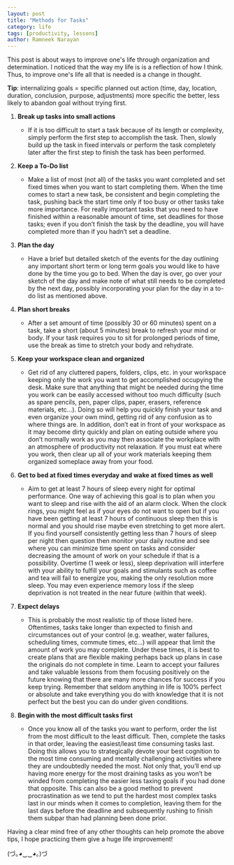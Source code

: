 ```yaml
---
layout: post
title: "Methods for Tasks"
category: life
tags: [productivity, lessons]
author: Ramneek Narayan
---
```


This post is about ways to improve one's life through organization and determination. I noticed that the way my life is is a reflection of how I think. Thus, to improve one's life all that is needed is a change in thought.

**Tip**: internalizing goals = specific planned out action (time, day, location, duration, conclusion, purpose, adjustments) more specific the better, less likely to abandon goal without trying first.

1. **Break up tasks into small actions**

   - If it is too difficult to start a task because of its length or complexity, simply perform the first step to accomplish the task. Then, slowly build up the task in fixed intervals or perform the task completely later after the first step to finish the task has been performed.

2. **Keep a To-Do list**

   - Make a list of most (not all) of the tasks you want completed and set fixed times when you want to start completing them. When the time comes to start a new task, be consistent and begin completing the task, pushing back the start time only if too busy or other tasks take more importance. For really important tasks that you need to have finished within a reasonable amount of time, set deadlines for those tasks; even if you don’t finish the task by the deadline, you will have completed more than if you hadn’t set a deadline.

3. **Plan the day**

   - Have a brief but detailed sketch of the events for the day outlining any important short term or long term goals you would like to have done by the time you go to bed. When the day is over, go over your sketch of the day and make note of what still needs to be completed by the next day, possibly incorporating your plan for the day in a to-do list as mentioned above.

4. **Plan short breaks**

   - After a set amount of time (possibly 30 or 60 minutes) spent on a task, take a short (about 5 minutes) break to refresh your mind or body. If your task requires you to sit for prolonged periods of time, use the break as time to stretch your body and rehydrate.

5. **Keep your workspace clean and organized**

   - Get rid of any cluttered papers, folders, clips, etc. in your workspace keeping only the work you want to get accomplished occupying the desk. Make sure that anything that might be needed during the time you work can be easily accessed without too much difficulty (such as spare pencils, pen, paper clips, paper, erasers, reference materials, etc…). Doing so will help you quickly finish your task and even organize your own mind, getting rid of any confusion as to where things are. In addition, don’t eat in front of your workspace as it may become dirty quickly and plan on eating outside where you don’t normally work as you may then associate the workplace with an atmosphere of productivity not relaxation. If you must eat where you work, then clear up all of your work materials keeping them organized someplace away from your food.

6. **Get to bed at fixed times everyday and wake at fixed times as well**

   - Aim to get at least 7 hours of sleep every night for optimal performance. One way of achieving this goal is to plan when you want to sleep and rise with the aid of an alarm clock. When the clock rings, you might feel as if your eyes do not want to open but if you have been getting at least 7 hours of continuous sleep then this is normal and you should rise maybe even stretching to get more alert. If you find yourself consistently getting less than 7 hours of sleep per night then question then monitor your daily routine and see where you can minimize time spent on tasks and consider decreasing the amount of work on your schedule if that is a possibility. Overtime (1 week or less), sleep deprivation will interfere with your ability to fulfill your goals and stimulants such as coffee and tea will fail to energize you, making the only resolution more sleep. You may even experience memory loss if the sleep deprivation is not treated in the near future (within that week).

7. **Expect delays**

   - This is probably the most realistic tip of those listed here. Oftentimes, tasks take longer than expected to finish and circumstances out of your control (e.g. weather, water failures, scheduling times, commute times, etc…) will appear that limit the amount of work you may complete. Under these times, it is best to create plans that are flexible making perhaps back up plans in case the originals do not complete in time. Learn to accept your failures and take valuable lessons from them focusing positively on the future knowing that there are many more chances for success if you keep trying. Remember that seldom anything in life is 100% perfect or absolute and take everything you do with knowledge that it is not perfect but the best you can do under given conditions.

8. **Begin with the most difficult tasks first**

   - Once you know all of the tasks you want to perform, order the list from the most difficult to the least difficult. Then, complete the tasks in that order, leaving the easiest/least time consuming tasks last. Doing this allows you to strategically devote your best cognition to the most time consuming and mentally challenging activities where they are undoubtedly needed the most. Not only that, you’ll end up having more energy for the most draining tasks as you won’t be winded from completing the easier less taxing goals if you had done that opposite. This can also be a good method to prevent procrastination as we tend to put the hardest most complex tasks last in our minds when it comes to completion, leaving them for the last days before the deadline and subsequently rushing to finish them subpar than had planning been done prior.

Having a clear mind free of any other thoughts can help promote the above tips, I hope practicing them give a huge life improvement! <i class="fas fa-meteor"></i>

(づ｡◕‿‿◕｡)づ

